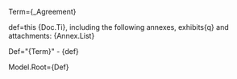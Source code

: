Term={_Agreement}

def=this {Doc.Ti}, including the following annexes, exhibits{q} and attachments:  {Annex.List}

Def="{Term}" - {def}

Model.Root={Def}

